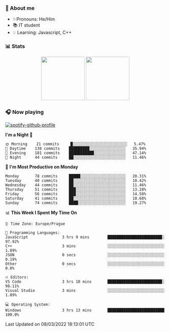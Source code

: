 ### 👋 About me

- ✨Pronouns: He/Him
- 📚 IT student
- 💡 Learning: Javascript, C++

### 📊 Stats
<p align="center">
  <img height="137px" src="https://github-readme-stats-ashy-seven.vercel.app/api?username=Nanoslav&count_private=true&theme=dark&show_icons=true" />
  <img height="137px" src="https://github-readme-stats-ashy-seven.vercel.app/api/top-langs?username=Nanoslav&count_private=true&layout=compact&theme=dark" />
</p>

### 🎧 Now playing
[![spotify-github-profile](https://spotify-github-profile.vercel.app/api/view?uid=g509347fts6blldcmm8uxhzib&cover_image=true&theme=novatorem)](https://spotify-github-profile.vercel.app/api/view?uid=g509347fts6blldcmm8uxhzib&redirect=true)

<!--START_SECTION:waka-->
**I'm a Night 🦉** 

```text
🌞 Morning    21 commits     █░░░░░░░░░░░░░░░░░░░░░░░░   5.47% 
🌆 Daytime    138 commits    █████████░░░░░░░░░░░░░░░░   35.94% 
🌃 Evening    181 commits    ███████████░░░░░░░░░░░░░░   47.14% 
🌙 Night      44 commits     ██░░░░░░░░░░░░░░░░░░░░░░░   11.46%

```
📅 **I'm Most Productive on Monday** 

```text
Monday       78 commits     █████░░░░░░░░░░░░░░░░░░░░   20.31% 
Tuesday      40 commits     ██░░░░░░░░░░░░░░░░░░░░░░░   10.42% 
Wednesday    44 commits     ██░░░░░░░░░░░░░░░░░░░░░░░   11.46% 
Thursday     51 commits     ███░░░░░░░░░░░░░░░░░░░░░░   13.28% 
Friday       56 commits     ███░░░░░░░░░░░░░░░░░░░░░░   14.58% 
Saturday     41 commits     ██░░░░░░░░░░░░░░░░░░░░░░░   10.68% 
Sunday       74 commits     ████░░░░░░░░░░░░░░░░░░░░░   19.27%

```


📊 **This Week I Spent My Time On** 

```text
⌚︎ Time Zone: Europe/Prague

💬 Programming Languages: 
JavaScript               3 hrs 9 mins        ████████████████████████░   97.92% 
C++                      3 mins              ░░░░░░░░░░░░░░░░░░░░░░░░░   1.89% 
JSON                     0 secs              ░░░░░░░░░░░░░░░░░░░░░░░░░   0.19% 
Other                    0 secs              ░░░░░░░░░░░░░░░░░░░░░░░░░   0.0%

🔥 Editors: 
VS Code                  3 hrs 10 mins       ████████████████████████░   98.11% 
Visual Studio            3 mins              ░░░░░░░░░░░░░░░░░░░░░░░░░   1.89%

💻 Operating System: 
Windows                  3 hrs 13 mins       █████████████████████████   100.0%

```


 Last Updated on 08/03/2022 18:13:01 UTC
<!--END_SECTION:waka-->

<!--
**Nanoslav/Nanoslav** is a ✨ _special_ ✨ repository because its `README.md` (this file) appears on your GitHub profile.

Here are some ideas to get you started:

- 🔭 I’m currently working on ...
- 🌱 I’m currently learning ...
- 👯 I’m looking to collaborate on ...
- 🤔 I’m looking for help with ...
- 💬 Ask me about ...
- 📫 How to reach me: ...
- 😄 Pronouns: ...
- ⚡ Fun fact: ...
-->
